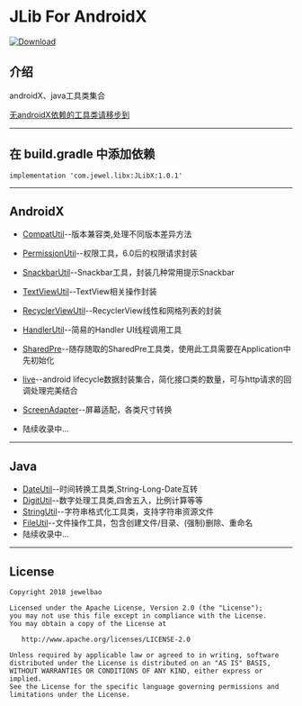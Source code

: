 # **JLib  For AndroidX**

[ ![Download](https://api.bintray.com/packages/jewelbao88/ComponentsMaven/JLibX/images/download.svg) ](https://bintray.com/jewelbao88/ComponentsMaven/JLibX/_latestVersion)
## 介绍
 androidX、java工具类集合

 [无androidX依赖的工具类请移步到][14]

----------




## 在 build.gradle 中添加依赖
```
implementation 'com.jewel.libx:JLibX:1.0.1'
```

----------


## AndroidX ##

 - [CompatUtil][1]--版本兼容类,处理不同版本差异方法
 - [PermissionUtil][2]--权限工具，6.0后的权限请求封装
 - [SnackbarUtil][3]--Snackbar工具，封装几种常用提示Snackbar
 - [TextViewUtil][4]--TextView相关操作封装
 - [RecyclerViewUtil][5]--RecyclerView线性和网格列表的封装
 - [HandlerUtil][10]--简易的Handler UI线程调用工具
 - [SharedPre][11]--随存随取的SharedPre工具类，使用此工具需要在Application中先初始化
 - [live][12]--android lifecycle数据封装集合，简化接口类的数量，可与http请求的回调处理完美结合
 - [ScreenAdapter][13]--屏幕适配，各类尺寸转换

 - 陆续收录中...

----------


## Java ##

 - [DateUtil][6]--时间转换工具类,String-Long-Date互转
 - [DigitUtil][7]--数字处理工具类,四舍五入，比例计算等等
 - [StringUtil][8]--字符串格式化工具类，支持字符串资源文件
 - [FileUtil][9]--文件操作工具，包含创建文件/目录、(强制)删除、重命名
 - 陆续收录中...

----------


## License

```
Copyright 2018 jewelbao

Licensed under the Apache License, Version 2.0 (the "License");
you may not use this file except in compliance with the License.
You may obtain a copy of the License at

   http://www.apache.org/licenses/LICENSE-2.0

Unless required by applicable law or agreed to in writing, software
distributed under the License is distributed on an "AS IS" BASIS,
WITHOUT WARRANTIES OR CONDITIONS OF ANY KIND, either express or implied.
See the License for the specific language governing permissions and
limitations under the License.
```


  [1]: https://github.com/jewelbao/JLibX/blob/master/libx/src/main/java/com/jewel/libx/android/CompatUtil.java
  [2]: https://github.com/jewelbao/JLibX/blob/master/libx/src/main/java/com/jewel/libx/android/PermissionUtil.java
  [3]: https://github.com/jewelbao/JLibX/tree/master/libx/src/main/java/com/jewel/libx/android/SnackbarUtil.java
  [4]: https://github.com/jewelbao/JLibX/tree/master/libx/src/main/java/com/jewel/libx/android/TextViewUtil.java
  [5]: https://github.com/jewelbao/JLibX/tree/master/libx/src/main/java/com/jewel/libx/android/recyclerView/RecyclerViewUtil.java
  [6]: https://github.com/jewelbao/JLibX/tree/master/libx/src/main/java/com/jewel/libx/java/DateUtilser/JLib/src/main/java/com/jewel/lib/android/recyclerView/RecyclerViewUtil.java
  [7]: https://github.com/jewelbao/JLibX/tree/master/libx/src/main/java/com/jewel/libx/java/DigitUtil.java
  [8]: https://github.com/jewelbao/JLibX/tree/master/libx/src/main/java/com/jewel/libx/java/StringUtil.java
  [9]: https://github.com/jewelbao/JLibX/tree/master/libx/src/main/java/com/jewel/libx/java/FileUtil.java
  [10]: https://github.com/jewelbao/JLibX/tree/master/libx/src/main/java/com/jewel/libx/android/HandlerUtil.java
  [11]: https://github.com/jewelbao/JLibX/tree/master/libx/src/main/java/com/jewel/libx/android/SharedPre.java
  [12]: https://github.com/jewelbao/JLibX/blob/master/libx/src/main/java/com/jewel/libx/android/live
  [13]: https://github.com/jewelbao/JLibX/blob/master/libx/src/main/java/com/jewel/libx/android/ScreenAdapter.java
  [14]: https://github.com/jewelbao/JLib